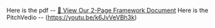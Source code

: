 Here is the pdf -- [📄 View Our 2-Page Framework Document](https://github.com/JHAJI01/hustlers_kumargautam_jazzee2025/raw/main/Hustlers_KumarGautam_T%24O2025_Document.pdf)
Here is the PitchVedio -- (https://youtu.be/k6JvVeVBh3k)

